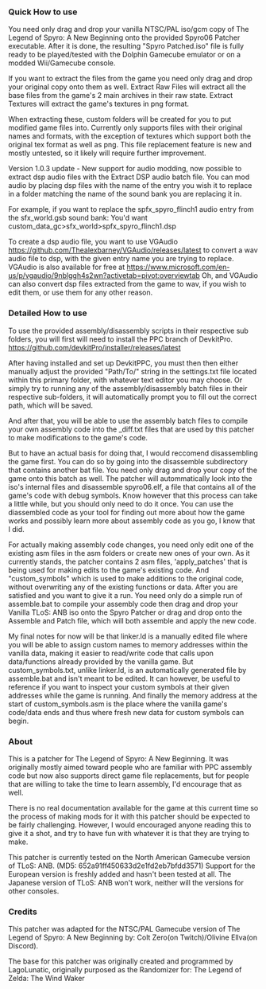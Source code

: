 ### Quick How to use

You need only drag and drop your vanilla NTSC/PAL iso/gcm copy of The Legend of Spyro:
A New Beginning onto the provided Spyro06 Patcher executable. After it is done, the
resulting "Spyro Patched.iso" file is fully ready to be played/tested with the Dolphin
Gamecube emulator or on a modded Wii/Gamecube console.

If you want to extract the files from the game you need only drag and drop your original
copy onto them as well. Extract Raw Files will extract all the base files from the game's
2 main archives in their raw state. Extract Textures will extract the game's textures in png format.

When extracting these, custom folders will be created for you to put modified game files into.
Currently only supports files with their original names and formats, with the exception of textures
which support both the original tex format as well as png. This file replacement feature is new
and mostly untested, so it likely will require further improvement.

Version 1.0.3 update -
New support for audio modding, now possible to extract dsp audio files with the Extract DSP audio
batch file. You can mod audio by placing dsp files with the name of the entry you wish it to replace
in a folder matching the name of the sound bank you are replacing it in.

For example, if you want to replace the spfx_spyro_flinch1 audio entry from the sfx_world.gsb sound bank:
You'd want custom_data_gc>sfx_world>spfx_spyro_flinch1.dsp

To create a dsp audio file, you want to use VGAudio https://github.com/Thealexbarney/VGAudio/releases/latest
to convert a wav audio file to dsp, with the given entry name you are trying to replace. VGAudio is also
available for free at https://www.microsoft.com/en-us/p/vgaudio/9nblggh4s2wn?activetab=pivot:overviewtab
Oh, and VGAudio can also convert dsp files extracted from the game to wav, if you wish to edit them, or use
them for any other reason.

### Detailed How to use

To use the provided assembly/disassembly scripts in their respective sub folders, you will first will need
to install the PPC branch of DevkitPro. https://github.com/devkitPro/installer/releases/latest

After having installed and set up DevkitPPC, you must then then either manually adjust the provided "Path/To/"
string in the settings.txt file located within this primary folder, with whatever text editor you may choose.
Or simply try to running any of the assembly/disassembly batch files in their respective sub-folders, it will
automatically prompt you to fill out the correct path, which will be saved.

And after that, you will be able to use the assembly batch files to compile your own assembly code into the
_diff.txt files that are used by this patcher to make modifications to the game's code.

But to have an actual basis for doing that, I would reccomend disassembling the game first. You can do so
by going into the disassemble subdirectory that contains another bat file. You need only drag and drop your
copy of the game onto this batch as well. The patcher will autommatically look into the iso's internal files
and disassemble spyro06.elf, a file that contains all of the game's code with debug symbols. Know however that
this process can take a little while, but you should only need to do it once. You can use the diassembled code
as your tool for finding out more about how the game works and possibly learn more about assembly code as you go,
I know that I did.

For actually making assembly code changes, you need only edit one of the existing asm files in the asm folders
or create new ones of your own. As it currently stands, the patcher contains 2 asm files, 'apply_patches' that
is being used for making edits to the game's existing code. And "custom_symbols" which is used to make additions
to the original code, without overwriting any of the existing functions or data. After you are satisfied and you
want to give it a run. You need only do a simple run of assemble.bat to compile your assembly code then drag and
drop your Vanilla TLoS: ANB iso onto the Spyro Patcher or drag and drop onto the Assemble and Patch file, which
will both assemble and apply the new code.

My final notes for now will be that linker.ld is a manually edited file where you will be able to assign custom names
to memory addresses within the vanilla data, making it easier to read/write code that calls upon data/functions already
provided by the vanilla game. But custom_symbols.txt, unlike linker.ld, is an automatically generated file by assemble.bat
and isn't meant to be edited. It can however, be useful to reference if you want to inspect your custom symbols at their
given addresses while the game is running. And finally the memory address at the start of custom_symbols.asm is the
place where the vanilla game's code/data ends and thus where fresh new data for custom symbols can begin.

### About

This is a patcher for The Legend of Spyro: A New Beginning. It was originally
mostly aimed toward people who are familiar with PPC assembly code but now also
supports direct game file replacements, but for people that are willing to take
the time to learn assembly, I'd encourage that as well.

There is no real documentation available for the game at this current time so
the process of making mods for it with this patcher should be expected to be
fairly challenging. However, I would encouraged anyone reading this to give it
a shot, and try to have fun with whatever it is that they are trying to make.

This patcher is currently tested on the North American Gamecube version of
TLoS: ANB. (MD5: 652a91ff450633d2e1fd2eb7bfdd3571) Support for the European
version is freshly added and hasn't been tested at all. The Japanese version
of TLoS: ANB won't work, neither will the versions for other consoles.

### Credits

This patcher was adapted for the NTSC/PAL Gamecube version of The Legend of Spyro: A New Beginning by:
Colt Zero(on Twitch)/Olivine Ellva(on Discord).

The base for this patcher was originally created and programmed by LagoLunatic, originally purposed
as the Randomizer for: The Legend of Zelda: The Wind Waker
